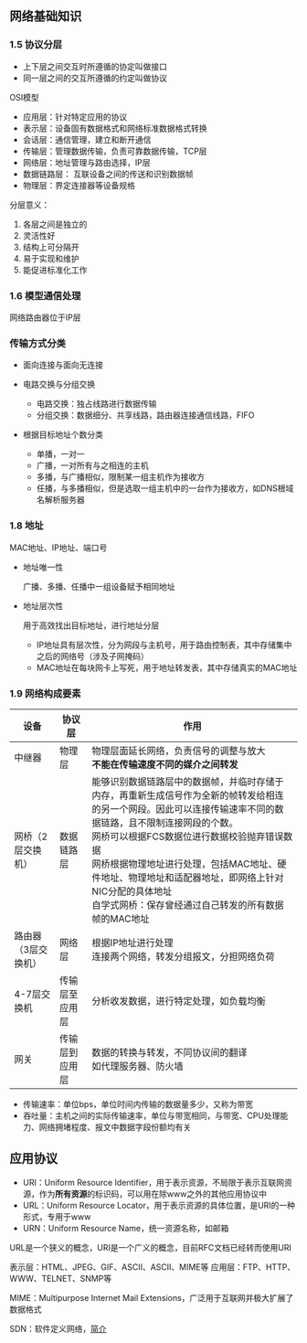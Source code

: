## 网络基础知识

### 1.5 协议分层

* 上下层之间交互时所遵循的协定叫做接口
* 同一层之间的交互所遵循的约定叫做协议

OSI模型

* 应用层：针对特定应用的协议
* 表示层：设备固有数据格式和网络标准数据格式转换
* 会话层：通信管理，建立和断开通信
* 传输层：管理数据传输，负责可靠数据传输，TCP层
* 网络层：地址管理与路由选择，IP层
* 数据链路层： 互联设备之间的传送和识别数据帧
* 物理层：界定连接器等设备规格

分层意义：

1. 各层之间是独立的
2. 灵活性好
3. 结构上可分隔开
4. 易于实现和维护
5. 能促进标准化工作

### 1.6 模型通信处理

网络路由器位于IP层

### 传输方式分类

* 面向连接与面向无连接
* 电路交换与分组交换

	* 电路交换：独占线路进行数据传输
	* 分组交换：数据细分、共享线路，路由器连接通信线路，FIFO

* 根据目标地址个数分类

	* 单播，一对一
	* 广播，一对所有与之相连的主机
	* 多播，与广播相似，限制某一组主机作为接收方
	* 任播，与多播相似，但是选取一组主机中的一台作为接收方，如DNS根域名解析服务器

### 1.8 地址

MAC地址、IP地址、端口号

* 地址唯一性

	广播、多播、任播中一组设备赋予相同地址

* 地址层次性

	用于高效找出目标地址，进行地址分层

	* IP地址具有层次性，分为网段与主机号，用于路由控制表，其中存储集中之后的网络号（涉及子网掩码）
	* MAC地址在每块网卡上写死，用于地址转发表，其中存储真实的MAC地址

### 1.9 网络构成要素

设备 | 协议层 | 作用
---- | ---- | ----
中继器 | 物理层 | 物理层面延长网络，负责信号的调整与放大<br>**不能在传输速度不同的媒介之间转发**
网桥（2层交换机） | 数据链路层 | 能够识别数据链路层中的数据帧，并临时存储于内存，再重新生成信号作为全新的帧转发给相连的另一个网段。因此可以连接传输速率不同的数据链路，且不限制连接网段的个数。<br>网桥可以根据FCS数据位进行数据校验抛弃错误数据<br>网桥根据物理地址进行处理，包括MAC地址、硬件地址、物理地址和适配器地址，即网络上针对NIC分配的具体地址<br>自学式网桥：保存曾经通过自己转发的所有数据帧的MAC地址
路由器（3层交换机） | 网络层 | 根据IP地址进行处理<br>连接两个网络，转发分组报文，分担网络负荷
4-7层交换机 | 传输层至应用层 | 分析收发数据，进行特定处理，如负载均衡
网关 | 传输层到应用层 | 数据的转换与转发，不同协议间的翻译<br>如代理服务器、防火墙

* 传输速率：单位bps，单位时间内传输的数据量多少，又称为带宽
* 吞吐量：主机之间的实际传输速率，单位与带宽相同，与带宽、CPU处理能力、网络拥堵程度、报文中数据字段份额均有关


## 应用协议

* URI：Uniform Resource Identifier，用于表示资源，不局限于表示互联网资源，作为**所有资源**的标识码，可以用在除www之外的其他应用协议中
* URL：Uniform Resource Locator，用于表示资源的具体位置，是URI的一种形式，专用于www
* URN：Uniform Resource Name，统一资源名称，如邮箱

URL是一个狭义的概念，URI是一个广义的概念，目前RFC文档已经转而使用URI

表示层：HTML、JPEG、GIF、ASCII、ASCII、MIME等
应用层：FTP、HTTP、WWW、TELNET、SNMP等

MIME：Multipurpose Internet Mail Extensions，广泛用于互联网并极大扩展了数据格式

SDN：软件定义网络，[简介](https://www.zhihu.com/question/20279620)